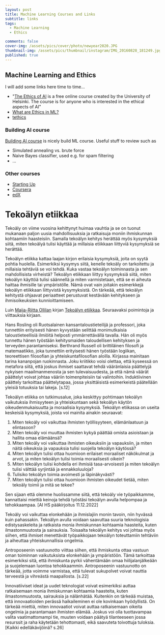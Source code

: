 ```yaml
---
layout: post
title: Machine Learning Courses and Links
subtitle: links
tags:
  - Machine Learning
  - Ethics

comments: false
cover-img: /assets/pics/cover/photo/newyear2020.JPG
thumbnail-img: /assets/pics/thumbnail/instagram/IMG_20160828_181249.jpg
published: true
---
```





## Machine Learning and Ethics

I will add some links here time to time...

- "[The Ethics of AI](https://ethics-of-ai.mooc.fi/) is a free online course created by the University of Helsinki. The course is for anyone who is interested in the ethical aspects of AI"
- [What are Ethics in ML?](https://www.youtube.com/watch?v=F0cxzESR7ec&list=PLtmWHNX-gukIU6V33Bc8eP8OD41I4GywR)
- [tethics](https://en.wikipedia.org/wiki/Silicon_Valley_(TV_series))


### Building AI course

[Building AI course](https://buildingai.elementsofai.com/) is nicely build ML course. Useful stuff to review such as
- Simulated annealing vs. brute force
- Naive Bayes classifier, used e.g. for spam filtering
- ...

### Other courses

- [Starting Up](https://starting-up.org/en/)
- [Coursera](https://www.coursera.org/)
- [edX](https://www.edx.org/)


# Tekoälyn etiikkaa

Tekoäly on viime vuosina kehittynyt huimaa vauhtia ja se on tuonut mukanaan paljon uusia mahdollisuuksia ja ratkaisuja moniin ihmiskunnan kohtaamiin haasteisiin. Samalla tekoälyn kehitys herättää myös kysymyksiä siitä, miten tekoälyä tulisi käyttää ja millaisia etiikkaan liittyviä kysymyksiä se herättää.

Tekoälyn etiikka kattaa laajan kirjon erilaisia kysymyksiä, joita on syytä pohtia huolella. Esimerkiksi kysymys siitä, kenelle tekoäly on tarkoitettu ja millaisia tehtäviä se voi tehdä. Kuka vastaa tekoälyn toiminnasta ja sen mahdollisista virheistä? Tekoälyn etiikkaan liittyy kysymyksiä siitä, miten tekoälyn käyttöä tulisi säännellä ja miten varmistetaan, että se ei aiheuta haittaa ihmisille tai ympäristölle. Nämä ovat vain joitakin esimerkkejä tekoälyn etiikkaan liittyvistä kysymyksistä. On tärkeää, että tekoälyn kehitystä ohjaavat periaatteet perustuvat kestävään kehitykseen ja ihmisoikeuksien kunnioittamiseen. 

Luin [Maija-Riitta Ollilan](https://www.adlibris.com/fi/kirja/tekoalyn-etiikkaa-9789511327493) kirjan [Tekoälyn etiikkaa](https://kirja.elisa.fi/ekirja/tekoalyn-etiikkaa). Seuraavaksi poimintoja ja viittauksia kirjaan.

Hans Rosling oli Ruotsalainen kansantaloustieteilijä ja professori, joka tunnettiin erityisesti hänen kyvystään selittää monimutkaisia taloustieteellisiä ilmiöitä helposti ymmärrettävällä tavalla. Hän oli myös tunnettu hänen työstään kehitysmaiden taloudellisen kehityksen ja terveyden parantamiseksi. Berthrand Russell oli brittiläinen filosofi ja matemaatikko, joka tunnettiin erityisesti hänen työstään logiikan, teoreettisen filosofian ja yhteiskuntafilosofian aloilla. Kirjassa mainitaan tarina kananpojan ruokinnasta. Joku kriitikko voisi olettaa, että kyseessä on metafora siitä, että joskus ihmiset saattavat tehdä vääränlaisia päättelyjä nykyisen maailmanmenosta ja sen tulevaisuudesta, ja että nämä väärät päättelyt voivat johtaa vääriin toimenpiteisiin tai valintoihin. Induktiivinen päättely tarkoittaa päättelytapaa, jossa yksittäisistä esimerkeistä päätellään yleisiä totuuksia tai lakeja. [s.12]

Tekoälyn etiikka on tutkimusalue, joka keskittyy pohtimaan tekoälyn vaikutuksia ihmisyyteen ja yhteiskuntaan sekä tekoälyn käytön oikeudenmukaisuutta ja moraalisia kysymyksiä. Tekoälyn etiikassa on useita keskeisiä kysymyksiä, joista voi mainita ainakin seuraavat:

1. Miten tekoäly voi vaikuttaa ihmisten työllisyyteen, elämänlaatuun ja elintasoon?
2. Miten tekoäly voi muuttaa ihmisten kykyä päättää omista asioistaan ja hallita omaa elämäänsä?
3. Miten tekoäly voi vaikuttaa ihmisten oikeuksiin ja vapauksiin, ja miten näitä oikeuksia ja vapauksia tulisi suojella tekoälyn käytössä?
4. Miten tekoälyn tulisi ottaa huomioon erilaiset moraaliset näkökulmat ja arvot, ja miten tekoälyn tulisi toimia moraalisesti oikein?
5. Miten tekoälyn tulisi kohdella eri ihmisiä tasa-arvoisesti ja miten tekoälyn tulisi välttää syrjintää ja ennakkoluuloja?
6. Tulisiko tekoälyn toimia avoimesti ja läpinäkyvästi? 
7. Miten tekoälyn tulisi ottaa huomioon ihmisten oikeudet tietää, miten tekoäly toimii ja mitä se tekee?

Sen sijaan että olemme huolissamme siitä, että tekoäly vie työpaikkamme, kannattaisi miettiä keinoja tehdä työstäsi tekoälyn avulla helpompaa ja tehokkaampaa. [AI HS pääkirjoitus 11.12.2022]

Tekoäly voi vaikuttaa elonkehään ja ihmislajiin monin tavoin, niin hyvässä kuin pahassakin. Tekoälyn avulla voidaan saavuttaa suuria teknologisia edistysaskeleita ja ratkaista monia ihmiskunnan kohtaamia haasteita, kuten ilmastonmuutosta ja sairauksia. Toisaalta tekoälyn kehitys voi johtaa myös siihen, että ihmiset menettävät työpaikkojaan tekoälyn toteuttamiin tehtäviin ja aiheuttaa yhteiskunnallisia ongelmia.

Antroposeenin vastuunotto viittaa siihen, että ihmiskunta ottaa vastuun oman toiminnan vaikutuksista elonkehään ja ympäristöön. Tämä tarkoittaa esimerkiksi sitä, että ihmiskunta pyrkii vähentämään omaa hiilijalanjälkeään ja suojelemaan luontoa tehokkaammin. Antroposeenin vastuunotto on tärkeää, jotta voimme varmistaa, että tulevat sukupolvet voivat nauttia terveestä ja vihreästä maapallosta. [s.22]

Innovatiiviset ideat ja uudet teknologiat voivat esimerkiksi auttaa ratkaisemaan monia ihmiskunnan kohtaamia haasteita, kuten ilmastonmuutosta, sairauksia ja nälänhätää.
Kuitenkin on tärkeää muistaa, että innovaatioiden perässä haikaileminen ei ole kovinkaan hyödyllistä. On tärkeää miettiä, miten innovaatiot voivat auttaa ratkaisemaan oikeita ongelmia ja parantamaan ihmisten elämää. Joskus voi olla tuottavampaa valita vaatimattomampi tie, muuten voidaan päätyä tilanteeseen jossa resurssit ja raha käytetään tehottomasti, eikä saavuteta toivottuja tuloksia. [Kaikki edelläkävijöinä? s.26]

